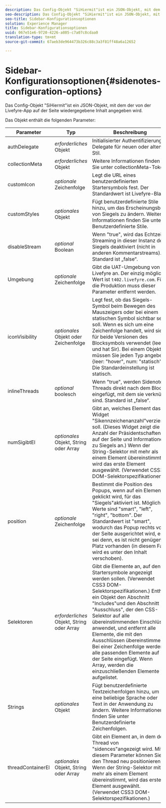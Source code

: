```yaml
---
description: Das Config-Objekt "SiHiermit"ist ein JSON-Objekt, mit dem der von der Livefyre-App auf der Seite wiedergegebene Inhalt angegeben wird.
seo-description: Das Config-Objekt "SiHiermit"ist ein JSON-Objekt, mit dem der von der Livefyre-App auf der Seite wiedergegebene Inhalt angegeben wird.
seo-title: Sidebar-Konfigurationsoptionen
solution: Experience Manager
title: Sidebar-Konfigurationsoptionen
uuid: 067e51e6-9720-4226-a805-c7a07c8cdaa0
translation-type: tm+mt
source-git-commit: 67aeb3de964473b326c88c3a3f81ff48a6a12652

---
```



# Sidebar-Konfigurationsoptionen{#sidenotes-configuration-options}

Das Config-Objekt "SiHiermit"ist ein JSON-Objekt, mit dem der von der Livefyre-App auf der Seite wiedergegebene Inhalt angegeben wird.

Das Objekt enthält die folgenden Parameter:

| Parameter | Typ | Beschreibung |
|--- |--- |--- |
| authDelegate | *erforderliches* Objekt | Initialisierter Authentifizierungs-Delegate für neuen oder alten Stil. |
| collectionMeta | *erforderliches* Objekt | Weitere Informationen finden Sie unter collectionMeta-Token. |
| customIcon | *optionale* Zeichenfolge | Legt die URL eines benutzerdefinierten Startersymbols fest. Der Standardwert ist Livefyre-Blase. |
| customStyles | *optionales* Objekt | Fügt benutzerdefinierte Stile hinzu, um das Erscheinungsbild von Siegels zu ändern. Weitere Informationen finden Sie unter Benutzerdefinierte Stile. |
| disableStream | *optional* Boolean | Wenn "true", wird das Echtzeit-Streaming in dieser Instanz des Siegels deaktiviert (nicht in anderen Kommentarstreams). Standard ist „false“. |
| Umgebung | *optionale* Zeichenfolge | Gibt die UAT-Umgebung von Livefyre an. Der einzig mögliche Wert ist `t402.livefyre.com`. Für die Produktion muss dieser Parameter entfernt werden. |
| iconVisibility | *optionales* Objekt oder Zeichenfolge | Legt fest, ob das Siegels-Symbol beim Bewegen des Mauszeigers oder bei einem statischen Symbol sichtbar sein soll. Wenn es sich um eine Zeichenfolge handelt, wird sie für beide Versionen des Blocksymbols verwendet (leer und hat Sir). Bei einem Objekt müssen Sie jeden Typ angeben: {leer: "hover", num: "statisch"}. Die Standardeinstellung ist statisch. |
| inlineThreads | *optional* boolesch | Wenn "true", werden Sidenote-Threads direkt nach dem Block eingefügt, mit dem sie verknüpft sind. Standard ist „false“. |
| numSigibtEl | *optionales* Objekt, String oder Array | Gibt an, welches Element das Widget "Sikennzeichenanzahl"verzieren soll. (Dieses Widget zeigt die Anzahl der Präsidentschaften auf der Seite und Informationen zu Siegels an.) Wenn der String-Selektor mit mehr als einem Element übereinstimmt, wird das erste Element ausgewählt. (Verwendet CSS3 DOM-Selektorspezifikationen.) |
| position | *optionale* Zeichenfolge | Bestimmt die Position des Popups, wenn auf ein Element geklickt wird, für das "Siegels"aktiviert ist. Mögliche Werte sind "smart", "left", "right", "bottom". Der Standardwert ist "smart", wodurch das Popup rechts von der Seite ausgerichtet wird, es sei denn, es ist nicht genügend Platz vorhanden (in diesem Fall wird es unter den Inhalt verschoben). |
| Selektoren | *erforderliches* Objekt, String oder Array | Gibt die Elemente an, auf denen Startersymbole angezeigt werden sollen. (Verwendet CSS3 DOM-Selektorspezifikationen.) Enthält ein Objekt den Abschnitt "Includes"und den Abschnitt "Ausschluss", der den CSS-Selektor auf alle übereinstimmenden Einschlüsse anwendet, und entfernt alle Elemente, die mit den Ausschlüssen übereinstimmen. Bei einer Zeichenfolge werden alle passenden Elemente auf der Seite eingefügt. Wenn Array, werden die einzuschließenden Elemente aufgelistet. |
| Strings | *optionales* Objekt | Fügt benutzerdefinierte Textzeichenfolgen hinzu, um eine beliebige Sprache oder Text in der Anwendung zu ändern. Weitere Informationen finden Sie unter Benutzerdefinierte Zeichenfolgen. |
| threadContainerEl | *optionales* Objekt, String oder Array | Gibt ein Element an, in dem der Thread von "sidences"angezeigt wird. Mit diesem Parameter können Sie den Thread neu positionieren. Wenn der String-Selektor mit mehr als einem Element übereinstimmt, wird das erste Element ausgewählt. (Verwendet CSS3 DOM-Selektorspezifikationen.) |


